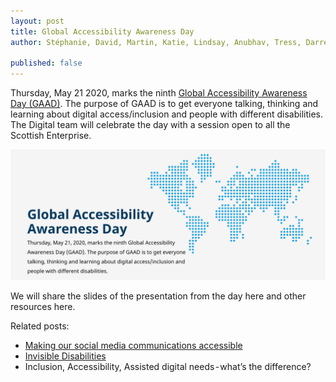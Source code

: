 ```yaml
---
layout: post
title: Global Accessibility Awareness Day
author: Stéphanie, David, Martin, Katie, Lindsay, Anubhav, Tress, Darren and Joan

published: false
---
```


Thursday, May 21 2020, marks the ninth [Global Accessibility Awareness Day (GAAD)](https://globalaccessibilityawarenessday.org/). The purpose of GAAD is to get everyone talking, thinking and learning about digital access/inclusion and people with different disabilities.
The Digital team will celebrate the day with a session open to all the Scottish Enterprise.

<!--more-->
![World map  with the title and explanation of the event from the website page - link above](/images/a11y/GAAD2020.png)

We will share the slides of the presentation from the day here and other resources here.

Related posts:
- [Making our social media communications accessible](https://scotentsd.github.io/Making-our-social-media-comms-accessible/) 
- [Invisible Disabilities](https://scotentsd.github.io/Invisible-disabilities/)
- Inclusion, Accessibility, Assisted digital needs - what’s the difference?

